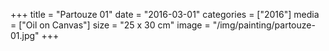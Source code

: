 +++
title = "Partouze 01"
date = "2016-03-01"
categories = ["2016"]
media = ["Oil on Canvas"]
size = "25 x 30 cm"
image = "/img/painting/partouze-01.jpg"
+++
